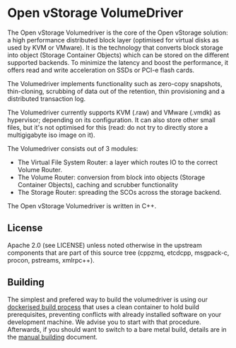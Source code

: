 Open vStorage VolumeDriver
==========================
The Open vStorage Volumedriver is the core of the Open vStorage solution: a high performance distributed block layer (optimised for virtual disks as used by KVM or VMware). It is the technology that converts block storage into object (Storage Container Objects) which can be stored on the different supported backends. To minimize the latency and boost the performance, it offers read and write acceleration on SSDs or PCI-e flash cards.

The Volumedriver implements functionality such as zero-copy snapshots, thin-cloning, scrubbing of data out of the retention, thin provisioning and a distributed transaction log.

The Volumedriver currently supports KVM (.raw) and VMware (.vmdk) as hypervisor; depending on its configuration. It can also store other small files, but it's not optimised for this (read: do not try to directly store a multigigabyte iso image on it).

The Volumedriver consists out of 3 modules:
* The Virtual File System Router: a layer which routes IO to the correct Volume Router.
* The Volume Router: conversion from block into objects (Storage Container Objects), caching and scrubber functionality
* The Storage Router: spreading the SCOs across the storage backend.

The Open vStorage Volumedriver is written in C++.

License
-------
Apache 2.0 (see LICENSE) unless noted otherwise in the upstream components that
are part of this source tree (cppzmq, etcdcpp, msgpack-c, procon, pstreams,
xmlrpc++).

Building
--------

The simplest and prefered way to build the volumedriver is using our [dockerised build process](doc/build_with_docker.md) that uses a clean container to hold build prerequisites, preventing conflicts with already installed software on your development machine. We advise you to start with that procedure. Afterwards, if you should want to switch to a bare metal build, details are in the [manual building](doc/manual_building.md) document.
